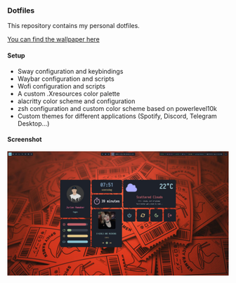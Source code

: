 ### Dotfiles

This repository contains my personal dotfiles.

[You can find the wallpaper here](./.misc/wallpaper.jpg)

#### Setup

- Sway configuration and keybindings
- Waybar configuration and scripts
- Wofi configuration and scripts
- A custom .Xresources color palette
- alacritty color scheme and configuration
- zsh configuration and custom color scheme based on powerlevel10k
- Custom themes for different applications (Spotify, Discord, Telegram Desktop...)

#### Screenshot

![Screenshot of setup](./screenshot.jpg)
